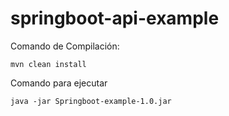 # springboot-api-example

Comando de Compilación:

`mvn clean install`

Comando para ejecutar

`java -jar Springboot-example-1.0.jar`
